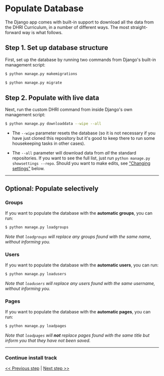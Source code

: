 # Populate Database

The Django app comes with built-in support to download all the data from the DHRI Curriculum, in a number of different ways. The most straight-forward way is what follows.

## Step 1. Set up database structure

First, set up the database by running two commands from Django's built-in management script:

```sh
$ python manage.py makemigrations
```

```sh
$ python manage.py migrate
```

## Step 2. Populate with live data

Next, run the custom DHRI command from inside Django's own management script:

```sh
$ python manage.py downloaddata --wipe --all
```

- The `--wipe` parameter resets the database (so it is not necessary if you have just cloned this repository but it's good to keep there to run some housekeeping tasks in other cases).

- The `--all` parameter will download data from _all_ the standard repositories. If you want to see the full list, just run `python manage.py showsettings --repo`. Should you want to make edits, see ["Changing settings"](#changing-settings) below.

---

## Optional: Populate selectively

### Groups

If you want to populate the database with the **automatic groups**, you can run:

```sh
$ python manage.py loadgroups
```

_Note that `loadgroups` will replace any groups found with the same name, without informing you._

### Users

If you want to populate the database with the **automatic users**, you can run:

```sh
$ python manage.py loadusers
```

_Note that `loadusers` will replace any users found with the same username, without informing you._

### Pages

If you want to populate the database with the **automatic pages**, you can run:

```sh
$ python manage.py loadpages
```

_Note that `loadpages` will **not** replace pages found with the same title but inform you that they have not been saved._

---

### Continue install track

[<< Previous step](install.md) | [Next step >>](run.md)